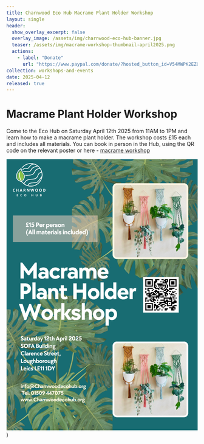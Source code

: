 ```yaml
---
title: Charnwood Eco Hub Macrame Plant Holder Workshop
layout: single
header:
  show_overlay_excerpt: false
  overlay_image: /assets/img/charnwood-eco-hub-banner.jpg
  teaser: /assets/img/macrame-workshop-thumbnail-april2025.png
  actions:
    - label: "Donate"
      url: "https://www.paypal.com/donate/?hosted_button_id=V54MWPK2EZGPY"
collection: workshops-and-events
date: 2025-04-12
released: true
---
```

# Macrame Plant Holder Workshop
 
Come to the Eco Hub on Saturday April 12th 2025 from 11AM to 1PM and learn how to make a macrame plant holder. The workshop costs £15 each and includes all materials. You can book in person in the Hub, using the QR code on the relevant poster or here - [macrame workshop](https://pay.sumup.com/b2c/QRX5094R)

[![Macrame plant holder workshop](/assets/img/macrame-workshop-april2025.png)](https://pay.sumup.com/b2c/QRX5094R))

